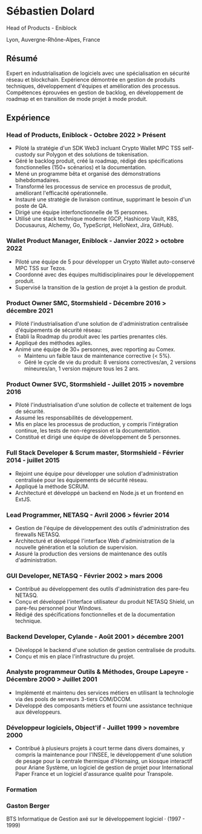 # Sébastien Dolard

Head of Products - Eniblock

Lyon, Auvergne-Rhône-Alpes, France

## Résumé

Expert en industrialisation de logiciels avec une spécialisation en sécurité réseau et blockchain. Expérience démontrée en gestion de produits techniques, développement d'équipes et amélioration des processus. Compétences éprouvées en gestion de backlog, en développement de roadmap et en transition de mode projet à mode produit.

## Expérience

### Head of Products, Eniblock - Octobre 2022 > Présent

* Piloté la stratégie d'un SDK Web3 incluant Crypto Wallet MPC TSS self-custody sur Polygon et des solutions de tokenisation.
* Géré le backlog produit, créé la roadmap, rédigé des spécifications fonctionnelles (150+ scénarios) et la documentation.
* Mené un programme bêta et organisé des démonstrations bihebdomadaires.
* Transformé les processus de service en processus de produit, améliorant l'efficacité opérationnelle.
* Instauré une stratégie de livraison continue, supprimant le besoin d'un poste de QA.
* Dirigé une équipe interfonctionnelle de 15 personnes.
* Utilisé une stack technique moderne (GCP, Hashicorp Vault, K8S, Docusaurus, Alchemy, Go, TypeScript, HelloNext, Jira, GitHub).

### Wallet Product Manager, Eniblock - Janvier 2022 > octobre 2022

* Piloté une équipe de 5 pour développer un Crypto Wallet auto-conservé MPC TSS sur Tezos.
* Coordonné avec des équipes multidisciplinaires pour le développement produit.
* Supervisé la transition de la gestion de projet à la gestion de produit.

### Product Owner SMC, Stormshield - Décembre 2016 > décembre 2021

* Piloté l'industrialisation d'une solution de d'administration centralisée d'équipements de sécurité réseau:
* Établi la Roadmap du produit avec les parties prenantes clés.
* Appliqué des méthodes agiles.
* Animé une équipe de 30+ personnes, avec reporting au Comex.
  * Maintenu un faible taux de maintenance corrective (< 5%).
  * Géré le cycle de vie du produit: 8 versions correctives/an, 2 versions mineures/an, 1 version majeure tous les 2 ans.

### Product Owner SVC, Stormshield - Juillet 2015 > novembre 2016

* Piloté l'industrialisation d'une solution de collecte et traitement de logs de sécurité.
* Assumé les responsabilités de développement.
* Mis en place les processus de production, y compris l'intégration continue, les tests de non-régression et la documentation.
* Constitué et dirigé une équipe de développement de 5 personnes.

### Full Stack Developer & Scrum master, Stormshield - Février 2014 - juillet 2015

* Rejoint une équipe pour développer une solution d'administration centralisée pour les équipements de sécurité réseau.
* Appliqué la méthode SCRUM.
* Architecturé et développé un backend en Node.js et un frontend en ExtJS.

### Lead Programmer, NETASQ - Avril 2006 > février 2014

* Gestion de l'équipe de développement des outils d'administration des firewalls NETASQ.
* Architecturé et développé l'interface Web d'administration de la nouvelle génération et la solution de supervision.
* Assuré la production des versions de maintenance des outils d'administration.

### GUI Developer, NETASQ - Février 2002 > mars 2006

* Contribué au développement des outils d'administration des pare-feu NETASQ.
* Conçu et développé l'interface utilisateur du produit NETASQ Shield, un pare-feu personnel pour Windows.
* Rédigé des spécifications fonctionnelles et de la documentation technique.

### Backend Developer, Cylande - Août 2001 > décembre 2001

* Développé le backend d'une solution de gestion centralisée de produits.
* Conçu et mis en place l'infrastructure du projet.

### Analyste programmeur Outils & Méthodes, Groupe Lapeyre - Décembre 2000 > Juillet 2001

* Implémenté et maintenu des services métiers en utilisant la technologie via des pools de serveurs 3-tiers COM/DCOM.
* Développé des composants métiers et fourni une assistance technique aux développeurs.

### Développeur logiciels, Object'if - Juillet 1999 > novembre 2000

* Contribué à plusieurs projets à court terme dans divers domaines, y compris la maintenance pour l'INSEE, le développement d'une solution de pesage pour la centrale thermique d'Hornaing, un kiosque interactif pour Ariane Système, un logiciel de gestion de projet pour International Paper France et un logiciel d'assurance qualité pour Transpole.

### Formation

### Gaston Berger

BTS Informatique de Gestion axé sur le développement logiciel · (1997 - 1999)
